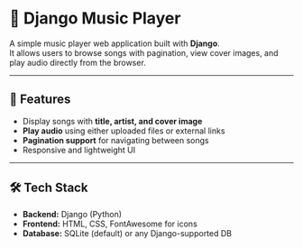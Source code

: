 # 🎵 Django Music Player

A simple music player web application built with **Django**.  
It allows users to browse songs with pagination, view cover images, and play audio directly from the browser.

---

## 🚀 Features
- Display songs with **title, artist, and cover image**  
- **Play audio** using either uploaded files or external links  
- **Pagination support** for navigating between songs  
- Responsive and lightweight UI  

---

## 🛠️ Tech Stack
- **Backend:** Django (Python)  
- **Frontend:** HTML, CSS, FontAwesome for icons  
- **Database:** SQLite (default) or any Django-supported DB  
